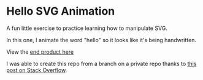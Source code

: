# Hello SVG Animation
A fun little exercise to practice learning how to manipulate SVG.

In this one, I animate the word "hello" so it looks like it's being handwritten.

View the [end product here](https://frankdraws.github.io/hello-svg-animation/)

I was able to create this repo from a branch on a private repo thanks to [this post on Stack Overflow](https://stackoverflow.com/a/9529847/792868).
